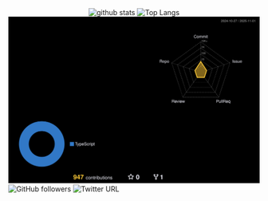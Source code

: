 <div align="center" width="100%">
  <img alt="github stats"  height="150px" src="https://github-readme-stats.vercel.app/api?username=riku0202&theme=radical&count_private=true&show_icons=true" />
  <img alt="Top Langs"  height="150px" src="https://github-readme-stats.vercel.app/api/top-langs/?username=riku0202&theme=radical&count_private=true&layout=compact" />
</div>
<img alt="3D" src="./profile-3d-contrib/profile-night-rainbow.svg"/>
<img alt="GitHub followers"  src="https://img.shields.io/github/followers/riku0202?style=social">
<img alt="Twitter URL" src="https://img.shields.io/twitter/url?style=social&url=https://twitter.com/Riku_0202_">

